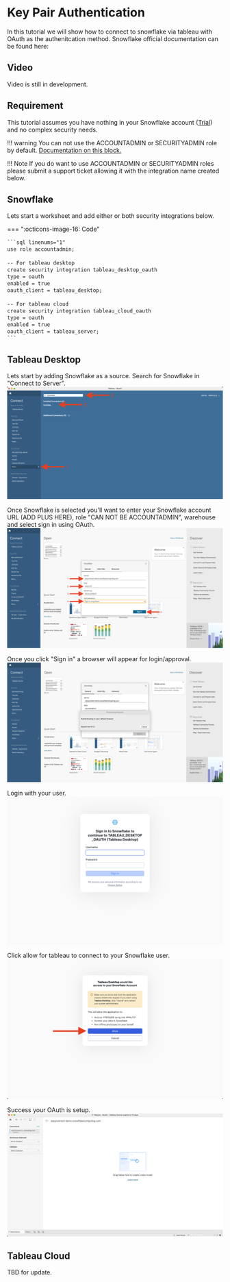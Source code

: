 # Key Pair Authentication
In this tutorial we will show how to connect to snowflake via tableau with OAuth as the authenitcation method. Snowflake official documentation can be found here: 

## Video
Video is still in development.

## Requirement
This tutorial assumes you have nothing in your Snowflake account ([Trial](https://signup.snowflake.com/)) and no complex security needs.

!!! warning
    You can not use the ACCOUNTADMIN or SECURITYADMIN role by default. [Documentation on this block.](https://docs.snowflake.com/en/user-guide/oauth-partner#blocking-specific-roles-from-using-the-integration)

!!! Note
    If you do want to use ACCOUNTADMIN or SECURITYADMIN roles please submit a support ticket allowing it with the integration name created below.

## Snowflake
Lets start a worksheet and add either or both security integrations below.

=== ":octicons-image-16: Code"

    ```sql linenums="1"
    use role accountadmin;

    -- For tableau desktop
    create security integration tableau_desktop_oauth
    type = oauth
    enabled = true
    oauth_client = tableau_desktop;

    -- For tableau cloud
    create security integration tableau_cloud_oauth
    type = oauth
    enabled = true
    oauth_client = tableau_server;
    ```

## Tableau Desktop
Lets start by adding Snowflake as a source. Search for Snowflake in "Connect to Server".
![UPDATE](images/01.png)

Once Snowflake is selected you'll want to enter your Snowflake account URL (ADD PLUS HERE), role "CAN NOT BE ACCOUNTADMIN", warehouse and select sign in using OAuth.
![credentials](images/02.png)

Once you click "Sign in" a browser will appear for login/approval.
![sign in](images/03.png)

Login with your user.
![login](images/04.png)

Click allow for tableau to connect to your Snowflake user.
![allow](images/05.png)

Success your OAuth is setup.
![success](images/06.png)

## Tableau Cloud

TBD for update.